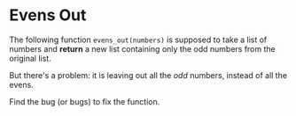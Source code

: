 # Evens Out

The following function `evens_out(numbers)` is supposed to take a list of numbers and **return** a new list containing only the odd numbers from the original list.

But there's a problem: it is leaving out all the *odd* numbers, instead of all the evens.

Find the bug (or bugs) to fix the function.
